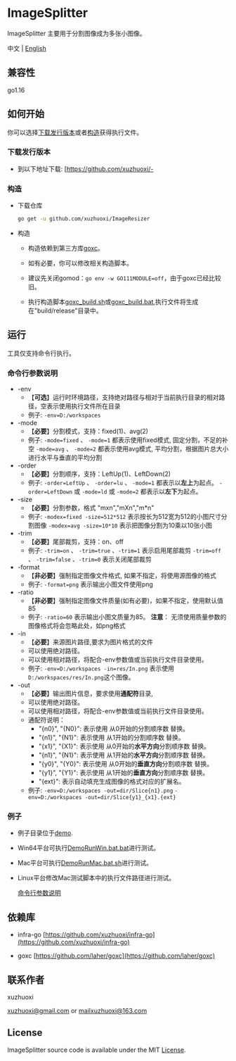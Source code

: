 # ImageSplitter

ImageSplitter 主要用于分割图像成为多张小图像。

中文 | [English](/README_EN.md)

## <span id="p1">兼容性
go1.16

## <span id="p2">如何开始

你可以选择[下载发行版本](#p2.1)或者[构造](#p2.2)获得执行文件。

### <span id="p2.1">下载发行版本

- 到以下地址下载: [https://github.com/xuzhuoxi/- 

### <span id="p2.2">构造

- 下载仓库

	```sh
	go get -u github.com/xuzhuoxi/ImageResizer
	```

- 构造

  + 构造依赖到第三方库[goxc](https://github.com/laher/goxc)。

  + 如有必要，你可以修改相关构造脚本。

  + 建议先关闭gomod：`go env -w GO111MODULE=off`，由于goxc已经比较旧。

  + 执行构造脚本[goxc_build.sh](/build/goxc_build.sh)或[goxc_build.bat](/build/goxc_build.bat),执行文件将生成在"build/release"目录中。

## <span id="p3">运行

工具仅支持命令行执行。

### <span id="p3.1">命令行参数说明

- -env 
  + 【**可选**】运行时环境路径，支持绝对路径与相对于当前执行目录的相对路径，空表示使用执行文件所在目录
  + 例子: 
    `-env=D:/workspaces`
- -mode
  + 【**必要**】分割模式，支持：fixed(1)、avg(2)
  + 例子: 
    `-mode=fixed` 、 `-mode=1` 都表示使用fixed模式, 固定分割，不足的补空
    `-mode=avg` 、 `-mode=2` 都表示使用avg模式, 平均分割，根据图片总大小进行水平与垂直的平均分割
- -order
  + 【**必要**】分割顺序，支持：LeftUp(1)、LeftDown(2)
  + 例子: 
    `-order=LeftUp` 、 `-order=lu` 、 `-mode=1` 都表示以**左上**为起点。
    `-order=LeftDown` 或 `-mode=ld` 或 `-mode=2` 都表示以**左下**为起点。
- -size
  + 【**必要**】分割参数，格式 "mxn","mXn","m*n"
  + 例子: 
    `-modex=fixed -size=512*512` 表示按长为512宽为512的小图尺寸分割图像
    `-modex=avg -size=10*10` 表示把图像分割为10乘以10张小图
- -trim
  + 【**必要**】尾部裁剪，支持：on、off
  + 例子: 
    `-trim=on` 、 `-trim=true`  、`-trim=1` 表示启用尾部裁剪
    `-trim=off` 、 `-trim=false`  、`-trim=0` 表示关闭尾部裁剪
- -format
  + 【**非必要**】强制指定图像文件格式, 如果不指定，将使用源图像的格式
  + 例子: 
    `-format=png` 表示输出小图文件使用png
- -ratio
  + 【**非必要**】强制指定图像文件质量(如有必要)，如果不指定，使用默认值85
  + 例子: 
    `-ratio=60` 表示输出小图文质量为85。
    **注意**： 无须使用质量参数的图像格式将会忽略此处，如png格式 
- -in
  + 【**必要**】来源图片路径,要求为图片格式的文件
  + 可以使用绝对路径。
  + 可以使用相对路径，将配合-env参数值或当前执行文件目录使用。
  + 例子: 
    `-env=D:/workspaces -in=res/In.png` 表示使用`D:/workspaces/res/In.png`这个图像。
- -out
  + 【**必要**】输出图片信息，要求使用**通配符**目录,
  + 可以使用绝对路径。
  + 可以使用相对路径，将配合-env参数值或当前执行文件目录使用。
  + 通配符说明：
    - "{n0}", "{N0}": 表示使用 从0开始的分割顺序数 替换。
    - "{n1}", "{N1}": 表示使用 从1开始的分割顺序数 替换。
    - "{x1}", "{X1}": 表示使用 从0开始的**水平方向**分割顺序数 替换。
    - "{n1}", "{N1}": 表示使用 从1开始的**水平方向**分割顺序数 替换。
    - "{y0}", "{Y0}": 表示使用 从0开始的**垂直方向**分割顺序数 替换。
    - "{y1}", "{Y1}": 表示使用 从1开始的**垂直方向**分割顺序数 替换。
    - "{ext}": 表示自动填充生成图像的格式对应的扩展名。
  + 例子: 
    `-env=D:/workspaces -out=dir/Slice{n1}.png` 
    `-env=D:/workspaces -out=dir/Slice{y1}_{x1}.{ext}` 

### <span id="p3.3">例子

- 例子目录位于[demo](/demo).

- Win64平台可执行[DemoRunWin.bat.bat](/demo/DemoRunWin.bat.bat)进行测试。

- Mac平台可执行[DemoRunMac.bat.sh](/demo/DemoRunMac.bat.sh)进行测试。

- Linux平台修改Mac测试脚本中的执行文件路径进行测试。

  [命令行参数说明](#p3.1)

## <span id="p4">依赖库

- infra-go [https://github.com/xuzhuoxi/infra-go](https://github.com/xuzhuoxi/infra-go)

- goxc [https://github.com/laher/goxc](https://github.com/laher/goxc) 

## <span id="p5">联系作者

xuzhuoxi 

<xuzhuoxi@gmail.com> or <mailxuzhuoxi@163.com>

## <span id="p6">License

ImageSplitter source code is available under the MIT [License](/LICENSE).


